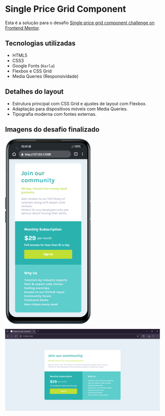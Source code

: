 # Single Price Grid Component

Esta é a solução para o desafio [Single price grid component challenge on Frontend Mentor](https://www.frontendmentor.io/challenges/single-price-grid-component-5ce41129d0ff452fec5abbbc).

## Tecnologias utilizadas

- HTML5  
- CSS3  
- Google Fonts (`Karla`)  
- Flexbox e CSS Grid  
- Media Queries (Responsividade)

## Detalhes do layout

- Estrutura principal com CSS Grid e ajustes de layout com Flexbox.
- Adaptação para dispositivos móveis com Media Queries.
- Tipografia moderna com fontes externas.

## Imagens do desafio finalizado

![Mobile](assets/images/mobileOneplus-Nord-2-127.0.0.1%20(1).png)

![Desktop](assets/images/desktop-screenshot.png)
